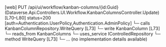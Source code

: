 [web] PUT /api/ui/workflow/kanban-columns/{id:Guid}  (Dataverse.Api.Controllers.UI.Workflow.KanbanColumnsController.Update)  [L70–L80] status=200 [auth=Authentication.UserPolicy,Authentication.AdminPolicy]
  └─ calls KanbanColumnRepository.WriteQuery [L73]
  └─ write KanbanColumn [L73]
    └─ reads_from KanbanColumns
  └─ uses_service IControlledRepository<KanbanColumn>
    └─ method WriteQuery [L73]
      └─ ... (no implementation details available)

